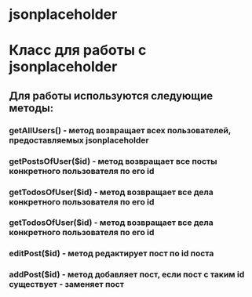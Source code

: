 # jsonplaceholder
<h1>Класс для работы с jsonplaceholder</h1>

<h2>Для работы используются следующие методы:</h2>
<h3>getAllUsers() - метод возвращает всех пользователей, предоставляемых jsonplaceholder</h3>
<h3>getPostsOfUser($id) - метод возвращает все посты конкретного пользователя по его id</h3>
<h3>getTodosOfUser($id) - метод возвращает все дела конкретного пользователя по его id</h3>
<h3>getTodosOfUser($id) - метод возвращает все дела конкретного пользователя по его id</h3>
<h3>editPost($id) - метод редактирует пост по id поста</h3>
<h3>addPost($id) - метод добавляет пост, если пост с таким id существует - заменяет пост</h3>